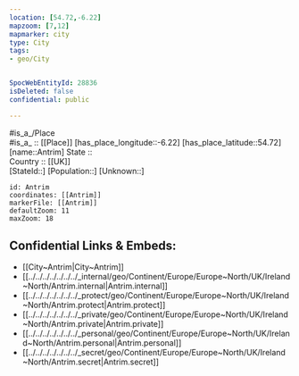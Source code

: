 ```yaml
---
location: [54.72,-6.22] 
mapzoom: [7,12] 
mapmarker: city 
type: City
tags:
- geo/City


SpocWebEntityId: 28836
isDeleted: false
confidential: public

---
```

#is_a_/Place  
#is_a_ :: [[Place]] 
[has_place_longitude::-6.22] 
[has_place_latitude::54.72] 
[name::Antrim] 
State ::  
Country :: [[UK]]  
[StateId::] 
[Population::] 
[Unknown::] 


```leaflet
id: Antrim
coordinates: [[Antrim]] 
markerFile: [[Antrim]] 
defaultZoom: 11 
maxZoom: 18
```


## Confidential Links & Embeds: 
- [[City~Antrim|City~Antrim]] 
- [[../../../../../../../_internal/geo/Continent/Europe/Europe~North/UK/Ireland~North/Antrim.internal|Antrim.internal]] 
- [[../../../../../../../_protect/geo/Continent/Europe/Europe~North/UK/Ireland~North/Antrim.protect|Antrim.protect]] 
- [[../../../../../../../_private/geo/Continent/Europe/Europe~North/UK/Ireland~North/Antrim.private|Antrim.private]] 
- [[../../../../../../../_personal/geo/Continent/Europe/Europe~North/UK/Ireland~North/Antrim.personal|Antrim.personal]] 
- [[../../../../../../../_secret/geo/Continent/Europe/Europe~North/UK/Ireland~North/Antrim.secret|Antrim.secret]] 
